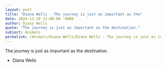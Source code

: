 ```yaml
---
layout: post
title: "Diana Wells - The journey is just as important as the"
date: 2024-12-28 12:00:00 -0000
author: Diana Wells
quote: "The journey is just as important as the destination."
subject: Animals
permalink: /Animals/Diana Wells/Diana Wells - The journey is just as important as the
---
```


The journey is just as important as the destination.

- Diana Wells
